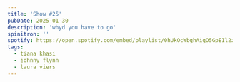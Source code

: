 ```yaml
---
title: 'Show #25'
pubDate: 2025-01-30
description: 'whyd you have to go'
spinitron: ''
spotify: https://open.spotify.com/embed/playlist/0hUkOcWbghAigO5GpEIl2z
tags:
  - tiana khasi
  - johnny flynn
  - laura viers
---
```


